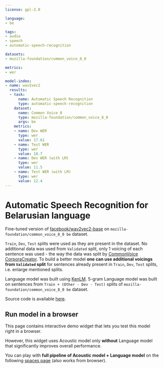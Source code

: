```yaml
---
license: gpl-3.0

language:
- be

tags:
- audio
- speech
- automatic-speech-recognition

datasets:
- mozilla-foundation/common_voice_8_0

metrics:
- wer

model-index:
- name: wav2vec2
  results:
  - task:
      name: Automatic Speech Recognition
      type: automatic-speech-recognition
    dataset:
      name: Common Voice 8
      type: mozilla-foundation/common_voice_8_0
      args: be
    metrics:
    - name: Dev WER
      type: wer
      value: 17.61
    - name: Test WER
      type: wer
      value: 18.7
    - name: Dev WER (with LM)
      type: wer
      value: 11.5
    - name: Test WER (with LM)
      type: wer
      value: 12.4
---
```


# Automatic Speech Recognition for Belarusian language

Fine-tuned version of [facebook/wav2vec2-base](https://huggingface.co/facebook/wav2vec2-base) on `mozilla-foundation/common_voice_8_0 be` dataset.

`Train`, `Dev`, `Test` splits were used as they are present in the dataset. No additional data was used from `Validated` split, 
only 1 voicing of each sentence was used - the way the data was split by [CommonVoice CorporaCreator](https://github.com/common-voice/CorporaCreator). 
To build a better model **one can use additional voicings from `Validated` split** for sentences already present in `Train`, `Dev`, `Test` splits,
i.e. enlarge mentioned splits.

Language model was built using [KenLM](https://kheafield.com/code/kenlm/estimation/). 
5-gram Language model was built on sentences from `Train + (Other - Dev - Test)` splits of `mozilla-foundation/common_voice_8_0 be` dataset.

Source code is available [here](https://github.com/yks72p/stt_be).

## Run model in a browser

This page contains interactive demo widget that lets you test this model right in a browser.

However, this widget uses Acoustic model only **without** Language model that significantly improves overall performance.

You can play with **full pipeline of Acoustic model + Language model** on the following [spaces page](https://huggingface.co/spaces/ales/wav2vec2-cv-be-lm)
(also works from browser).
